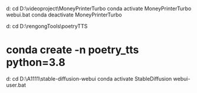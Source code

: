 d:
cd D:\videoproject\MoneyPrinterTurbo
conda activate MoneyPrinterTurbo
webui.bat 
conda deactivate MoneyPrinterTurbo




d:
cd D:\rengongTools\poetryTTS
# conda create -n poetry_tts python=3.8


d:
cd D:\A1111\stable-diffusion-webui
conda activate StableDiffusion
webui-user.bat
